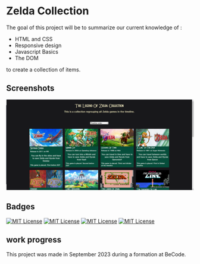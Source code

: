 # Zelda Collection

The goal of this project will be to summarize our current knowledge of :

* HTML and CSS
* Responsive design
* Javascript Basics
* The DOM

to create a collection of items.

## Screenshots

![Page Screenshot](readme-ressources/page-screenshot.png)


## Badges

[![MIT License](https://img.shields.io/badge/HTML-red.svg)](https://choosealicense.com/licenses/mit/)
[![MIT License](https://img.shields.io/badge/JS-yellow.svg)](https://choosealicense.com/licenses/mit/)
[![MIT License](https://img.shields.io/badge/CSS-purple.svg)](https://choosealicense.com/licenses/mit/)
[![MIT License](https://img.shields.io/badge/SASS-pink.svg)](https://choosealicense.com/licenses/mit/)


## work progress

This project was made in September 2023 during a formation at BeCode.

